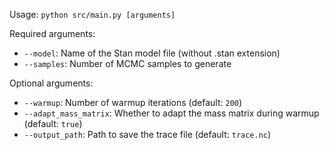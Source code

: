 Usage: `python src/main.py [arguments]`

Required arguments:
- `--model`: Name of the Stan model file (without .stan extension)
- `--samples`: Number of MCMC samples to generate

Optional arguments:
- `--warmup`: Number of warmup iterations (default: `200`)
- `--adapt_mass_matrix`: Whether to adapt the mass matrix during warmup (default: `true`)
- `--output_path`: Path to save the trace file (default: `trace.nc`)